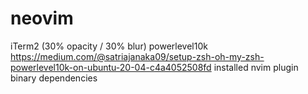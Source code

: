 # neovim

<!-- iTerm2 (30% opacity) -->
iTerm2 (30% opacity / 30% blur)
powerlevel10k
https://medium.com/@satriajanaka09/setup-zsh-oh-my-zsh-powerlevel10k-on-ubuntu-20-04-c4a4052508fd
installed nvim plugin binary dependencies


